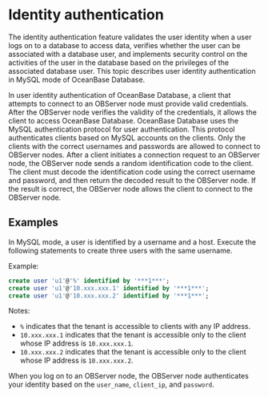 # Identity authentication

The identity authentication feature validates the user identity when a user logs on to a database to access data, verifies whether the user can be associated with a database user, and implements security control on the activities of the user in the database based on the privileges of the associated database user. This topic describes user identity authentication in MySQL mode of OceanBase Database. 

In user identity authentication of OceanBase Database, a client that attempts to connect to an OBServer node must provide valid credentials. After the OBServer node verifies the validity of the credentials, it allows the client to access OceanBase Database. OceanBase Database uses the MySQL authentication protocol for user authentication. This protocol authenticates clients based on MySQL accounts on the clients. Only the clients with the correct usernames and passwords are allowed to connect to OBServer nodes. After a client initiates a connection request to an OBServer node, the OBServer node sends a random identification code to the client. The client must decode the identification code using the correct username and password, and then return the decoded result to the OBServer node. If the result is correct, the OBServer node allows the client to connect to the OBServer node. 

## Examples

In MySQL mode, a user is identified by a username and a host. Execute the following statements to create three users with the same username. 

Example:

```sql
create user 'u1'@'%' identified by '***1***';
create user 'u1'@'10.xxx.xxx.1' identified by '***1***';
create user 'u1'@'10.xxx.xxx.2' identified by '***1***';
```

Notes:

* `%` indicates that the tenant is accessible to clients with any IP address. 
* `10.xxx.xxx.1` indicates that the tenant is accessible only to the client whose IP address is `10.xxx.xxx.1`. 
* `10.xxx.xxx.2` indicates that the tenant is accessible only to the client whose IP address is `10.xxx.xxx.2`. 

When you log on to an OBServer node, the OBServer node authenticates your identity based on the `user_name`, `client_ip`, and `password`. 
